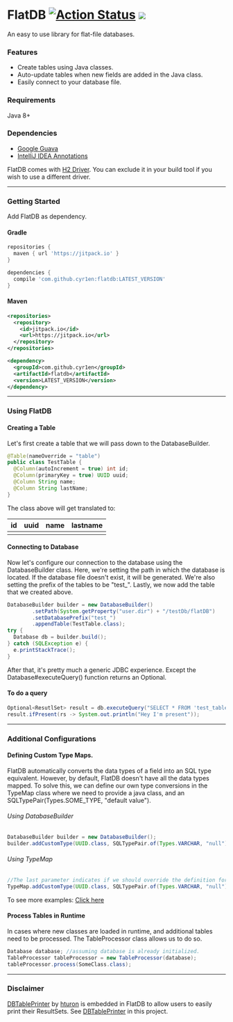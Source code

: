 # FlatDB [![Action Status](https://github.com/CyR1en/FlatDB/workflows/Java%20CI/badge.svg)](https://github.com/CyR1en/FlatDB/actions) [![](https://jitpack.io/v/cyr1en/flatdb.svg)](https://jitpack.io/#cyr1en/flatdb)
An easy to use library for flat-file databases.

### Features
- Create tables using Java classes.
- Auto-update tables when new fields are added in the Java class.
- Easily connect to your database file.

### Requirements
Java 8+

### Dependencies
- [Google Guava](https://github.com/google/guava)
- [IntelliJ IDEA Annotations](https://mvnrepository.com/artifact/com.intellij/annotations)

FlatDB comes with [H2 Driver](https://mvnrepository.com/artifact/com.h2database/h2).
You can exclude it in your build tool if you wish to use a different driver.

---
### Getting Started
Add FlatDB as dependency.
#### Gradle
```groovy
repositories {
  maven { url 'https://jitpack.io' }
}
```
```groovy
dependencies {
  compile 'com.github.cyr1en:flatdb:LATEST_VERSION'
}
```
#### Maven
```xml
<repositories>
  <repository>
    <id>jitpack.io</id>
    <url>https://jitpack.io</url>
  </repository>
</repositories>
```
```xml
<dependency>
  <groupId>com.github.cyr1en</groupId>
  <artifactId>flatdb</artifactId>
  <version>LATEST_VERSION</version>
</dependency>
```
---
### Using FlatDB

#### Creating a Table
Let's first create a table that we will pass down to the DatabaseBuilder.
```java
@Table(nameOverride = "table")
public class TestTable {
  @Column(autoIncrement = true) int id;
  @Column(primaryKey = true) UUID uuid;
  @Column String name;
  @Column String lastName;
}
```
The class above will get translated to:

| id | uuid | name | lastname |
|----|------|------|----------|
|    |      |      |          |

#### Connecting to Database
Now let's configure our connection to the database using the DatabaseBuilder class.
Here, we're setting the path in which the database is located. If the database file doesn't exist, it will be generated.
We're also setting the prefix of the tables to be "test_". Lastly, we now add the table that we created above.
```java 
DatabaseBuilder builder = new DatabaseBuilder()
        .setPath(System.getProperty("user.dir") + "/testDb/flatDB")
        .setDatabasePrefix("test_")
        .appendTable(TestTable.class);
try {
  Database db = builder.build();
} catch (SQLException e) {
  e.printStackTrace();
}
```

After that, it's pretty much a generic JDBC experience. Except the Database#executeQuery() function returns an Optional<ResultSet>.
#### To do a query
```java
Optional<ResutlSet> result = db.executeQuery("SELECT * FROM 'test_table' WHERE name = 'someName'");
result.ifPresent(rs -> System.out.println("Hey I'm present"));
```
---
### Additional Configurations

#### Defining Custom Type Maps.
FlatDB automatically converts the data types of a field into an SQL type equivalent. 
However, by default, FlatDB doesn't have all the data types mapped.
To solve this, we can define our own type conversions in the TypeMap class where we need to provide a java class,
and an SQLTypePair(Types.SOME_TYPE, "default value").

###### Using DatabaseBuilder
```java
DatabaseBuilder builder = new DatabaseBuilder();
builder.addCustomType(UUID.class, SQLTypePair.of(Types.VARCHAR, "null"));
```
###### Using TypeMap
```java
//The last parameter indicates if we should override the definition for UUID.class
TypeMap.addCustomType(UUID.class, SQLTypePair.of(Types.VARCHAR, "null"), true);
```
To see more examples: [Click here](https://github.com/CyR1en/FlatDB/blob/master/src/test/java/com/cyr1en/flatdb/TypeMapTest.java)
#### Process Tables in Runtime
In cases where new classes are loaded in runtime, and additional tables need to be processed. The TableProcessor class allows us to do so.
```java
Database database; //assuming database is already initialized.
TableProcessor tableProcessor = new TableProcessor(database);
tableProcessor.process(SomeClass.class);
```
---
### Disclaimer
[DBTablePrinter](https://github.com/htorun/dbtableprinter) by [hturon](https://github.com/htorun) is 
embedded in FlatDB to allow users to easily print their ResultSets. 
See [DBTablePrinter](https://github.com/CyR1en/FlatDB/blob/master/src/main/java/com/cyr1en/flatdb/util/DBTablePrinter.java) in this project.
